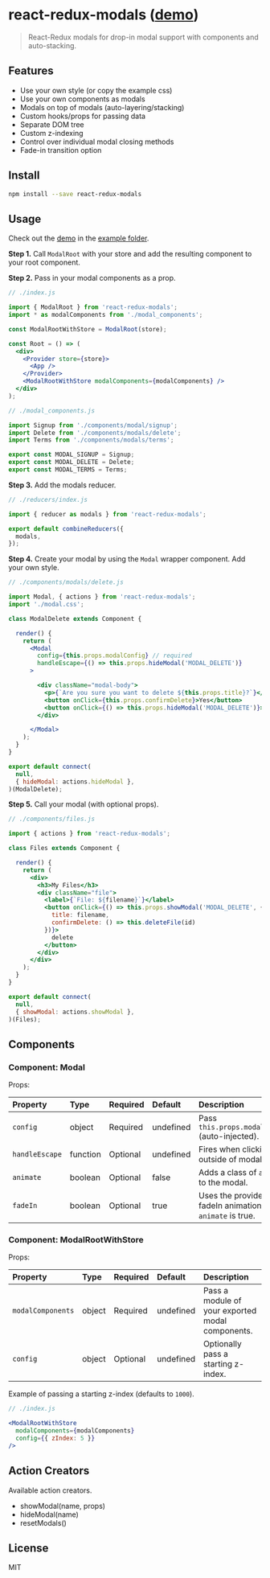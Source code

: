 # react-redux-modals ([demo](https://nickjag.github.io/react-redux-modals/))
> React-Redux modals for drop-in modal support with components and auto-stacking.

## Features

- Use your own style (or copy the example css)
- Use your own components as modals
- Modals on top of modals (auto-layering/stacking)
- Custom hooks/props for passing data
- Separate DOM tree
- Custom z-indexing
- Control over individual modal closing methods
- Fade-in transition option

## Install

```bash
npm install --save react-redux-modals
```

## Usage

Check out the [demo](https://nickjag.github.io/react-redux-modals/) in the [example folder](https://github.com/nickjag/react-redux-modals/tree/master/example).

**Step 1.** Call `ModalRoot` with your store and add the resulting component to your root component.

**Step 2.** Pass in your modal components as a prop.


```jsx
// ./index.js

import { ModalRoot } from 'react-redux-modals';
import * as modalComponents from './modal_components';

const ModalRootWithStore = ModalRoot(store);

const Root = () => (
  <div>
    <Provider store={store}>
      <App />
    </Provider>
    <ModalRootWithStore modalComponents={modalComponents} />
  </div>
);
```

```jsx
// ./modal_components.js

import Signup from './components/modal/signup';
import Delete from './components/modals/delete';
import Terms from './components/modals/terms';

export const MODAL_SIGNUP = Signup;
export const MODAL_DELETE = Delete;
export const MODAL_TERMS = Terms;
```

**Step 3.** Add the modals reducer.

```jsx
// ./reducers/index.js

import { reducer as modals } from 'react-redux-modals';

export default combineReducers({
  modals,
});
```

**Step 4.** Create your modal by using the `Modal` wrapper component. Add your own style.

```jsx
// ./components/modals/delete.js

import Modal, { actions } from 'react-redux-modals';
import './modal.css';

class ModalDelete extends Component {

  render() {
    return (
      <Modal
        config={this.props.modalConfig} // required
        handleEscape={() => this.props.hideModal('MODAL_DELETE')} 
      >

        <div className="modal-body">
          <p>{`Are you sure you want to delete ${this.props.title}?`}</p>
          <button onClick={this.props.confirmDelete}>Yes</button>
          <button onClick={() => this.props.hideModal('MODAL_DELETE')}>No</button>
        </div>

      </Modal>
    );
  }
}

export default connect(
  null,
  { hideModal: actions.hideModal },
)(ModalDelete);

```

**Step 5.** Call your modal (with optional props).

```jsx
// ./components/files.js

import { actions } from 'react-redux-modals';

class Files extends Component {

  render() {
    return (
      <div>
        <h3>My Files</h3>
        <div className="file">
          <label>{`File: ${filename}`}</label>
          <button onClick={() => this.props.showModal('MODAL_DELETE', {
            title: filename,
            confirmDelete: () => this.deleteFile(id)
          })}>
            delete
          </button>
        </div>
      </div>
    );
  }
}

export default connect(
  null,
  { showModal: actions.showModal },
)(Files);

```

## Components

### Component: **Modal**

Props:

| Property | Type | Required | Default | Description |
|:--------------|:--------------|:--------------|:--------------|:--------------|
| `config` | object | Required | undefined | Pass `this.props.modalConfig` (auto-injected). |
| `handleEscape` | function | Optional | undefined | Fires when clicking outside of modal. |
| `animate` | boolean | Optional | false | Adds a class of `animate` to the modal. |
| `fadeIn` | boolean | Optional | true | Uses the provided fadeIn animation if `animate` is true. |

### Component: **ModalRootWithStore**

Props:

| Property | Type | Required | Default | Description |
|:--------------|:--------------|:--------------|:--------------|:--------------|
| `modalComponents` | object | Required | undefined | Pass a module of your exported modal components. |
| `config` | object | Optional | undefined | Optionally pass a starting z-index. |


Example of passing a starting z-index (defaults to `1000`).

```jsx
// ./index.js

<ModalRootWithStore
  modalComponents={modalComponents}
  config={{ zIndex: 5 }}
/>
```

## Action Creators

Available action creators.

- showModal(name, props)
- hideModal(name)
- resetModals()

## License

MIT